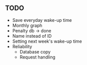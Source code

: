 ## TODO

* Save everyday wake-up time
* Monthly graph
* Penalty db -> done
* Name instead of ID
* Setting next week's wake-up time
* Reliability
    * Database copy
    * Request handling
